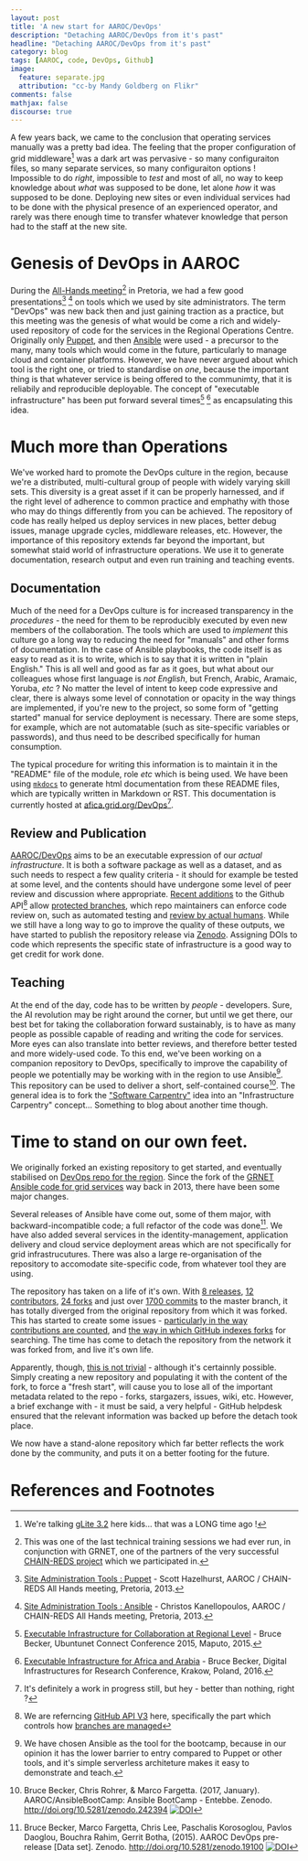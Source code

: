 ```yaml
---
layout: post
title: 'A new start for AAROC/DevOps'
description: "Detaching AAROC/DevOps from it's past"
headline: "Detaching AAROC/DevOps from it's past"
category: blog
tags: [AAROC, code, DevOps, Github]
image:
  feature: separate.jpg
  attribution: "cc-by Mandy Goldberg on Flikr"
comments: false
mathjax: false
discourse: true
---
```


A few years back, we came to the conclusion that operating services manually was a pretty bad idea. The feeling that the proper configuration of grid middleware[^gLite32] was a dark art was pervasive - so many configuraiton files, so many separate services, so many configuraiton options ! Impossible to do _right_, impossible to _test_ and most of all, no way to keep knowledge about _what_ was supposed to be done, let alone _how_ it was supposed to be done. Deploying new sites or even individual services had to be done with the physical presence of an experienced operator, and rarely was there enough time to transfer whatever knowledge that person had to the staff at the new site.

# Genesis of DevOps in AAROC

During the [All-Hands meeting](http://agenda.ct.infn.it/event/895/)[^AllHands] in Pretoria, we had a few good presentations[^HazelhurstPuppet] [^KannelopoulosAnsible] on tools which we used by site administrators. The term "DevOps" was new back then and just gaining traction as a practice, but this meeting was the genesis of what would be come a rich and widely-used repository of code for the services in the Regional Operations Centre. Originally only [Puppet](https://puppet.com/), and then [Ansible](http://www.ansible.com) were used - a precursor to the many, many tools which would come in the future, particularly to manage cloud and container platforms. However, we have never argued about which tool is the right one, or tried to standardise on _one_, because the important thing is that whatever service is being offered to the communimty, that it is reliabily and reproducible deployable. The concept of "executable infrastructure" has been put forward several times[^ExeInfraUC2015] [^ExeInfraDI4R] as encapsulating this idea.

# Much more than Operations

We've worked hard to promote the DevOps culture in the region, because we're a distributed, multi-cultural group of people with widely varying skill sets. This diversity is a great asset if it can be properly harnessed, and if the right level of adherence to common practice and emphathy with those who may do things differently from you can be achieved. The repository of code has really helped us deploy services in new places, better debug issues, manage upgrade cycles, middleware releases, etc. However, the importance of this repository extends far beyond the important, but somewhat staid world of infrastructure operations. We use it to generate documentation, research output and even run training and teaching events.

##  Documentation

Much of the need for a DevOps culture is for increased transparency in the _procedures_ - the need for them to be reproducibly executed by even new members of the collaboration. The tools which are used to _implement_ this culture go a long way to reducing the need for "manuals" and other forms of documentation. In the case of Ansible playbooks, the code itself is as easy to read as it is to write, which is to say that it is written in "plain English." This is all well and good as far as it goes, but what about our colleagues whose first language is _not English_, but French, Arabic, Aramaic, Yoruba, _etc_ ? No matter the level of intent to keep code expressive and clear, there is always some level of connotation or opacity in the way things are implemented, if you're new to the project, so some form of "getting started" manual for service deployment is necessary. There are some steps, for example, which are not automatable (such as site-specific variables or passwords), and thus need to be described specifically for human consumption.

The typical procedure for writing this information is to maintain it in the "README" file of the module, role _etc_ which is being used. We have been using [`mkdocs`](http://www.mkdocs.org/) to generate html documentation from these README files, which are typically written in Markdown or RST. This documentation is currently hosted at [afica.grid.org/DevOps](http://www.africa-grid.org/DevOps)[^WIPYO].

## Review and Publication

[AAROC/DevOps](https://github.com/AAROC/DevOps) aims to be an executable expression of our _actual infrastructure_. It is both a software package as well as a dataset, and as such needs to respect a few quality criteria - it should for example be tested at some level, and the contents should have undergone some level of peer review and discussion where appropriate. [Recent additions]() to the Github API[^GithubAPI] allow [protected branches](https://help.github.com/articles/about-protected-branches/), which repo maintainers can enforce code review on, such as automated testing and [review by actual humans](https://help.github.com/articles/approving-a-pull-request-with-required-reviews/). While we still have a long way to go to improve the quality of these outputs, we have started to publish the repository release via [Zenodo](https://zenodo.org). Assigning DOIs to code which represents the specific state of infrastructure is a good way to get credit for work done.

## Teaching

At the end of the day, code has to be written by _people_ - developers. Sure, the AI revolution may be right around the corner, but until we get there, our best bet for taking the collaboration forward sustainably, is to have as many people as possible capable of reading and writing the code for services. More eyes can also translate into better reviews, and therefore better tested and more widely-used code. To this end, we've been working on a companion repository to DevOps, specifically to improve the capability of people we potentially may be working with in the region to use Ansible[^WhyAnsible]. This repository can be used to deliver a short, self-contained course[^BootCamp]. The general idea is to fork the ["Software Carpentry"](http://www.software-carpentry.org) idea into an "Infrastructure Carpentry" concept... Something to blog about another time though.

# Time to stand on our own feet.

We originally forked an existing repository to get started, and eventually stabilised on [DevOps repo for the region](https://github.com/AAROC/DevOps). Since the fork of the [GRNET Ansible code for grid services](https://github.com/auth-scc/grid-services-deployment) way back in 2013, there have been some major changes.

Several releases of Ansible  have come out, some of them major, with backward-incompatible code; a full refactor of the code was done[^DevOps2015]. We have also added several services in the identity-management, application delivery and cloud service deployment areas which are not specifically for grid infrastrucutures. There was also a large  re-organisation of the repository to accomodate site-specific code, from whatever tool they are using.

The repository has taken on a life of it's own. With [8 releases](https://github.com/AAROC/DevOps/releases), [12 contributors](https://github.com/AAROC/DevOps/graphs/contributors), [24 forks](https://github.com/AAROC/DevOps/network) and just over [1700 commits](https://github.com/AAROC/DevOps/commits/master) to the master branch, it has totally diverged from the original repository from which it was forked. This has started to create some issues - [particularly in the way contributions are counted](https://help.github.com/articles/why-are-my-contributions-not-showing-up-on-my-profile/#commit-was-made-in-a-fork), and [the way in which GitHub indexes forks](http://stackoverflow.com/questions/33626326/how-to-search-a-github-fork-for-code-using-the-github-search-api) for searching. The time has come to detach the repository from the network it was forked from, and live it's own life.

Apparently, though, [this is not trivial](https://www.quora.com/Git-revision-control-How-can-one-detach-a-forked-project-in-GitHub) - although it's certainnly possible. Simply creating a new repository and populating it with the content of the fork, to force a "fresh start", will cause you to lose all of the important metadata related to the repo - forks, stargazers, issues, wiki, etc. However, a brief exchange with - it must be said, a very helpful - GitHub helpdesk ensured that the relevant information was backed up before the detach took place.  

We now have a stand-alone repository which far better reflects the work done by the community, and puts it on a  better footing for the future.

# References and Footnotes

[^gLite32]: We're talking [gLite 3.2]() here kids... that was a LONG time ago !
[^AllHands]: This was one of the last technical training sessions we had ever run, in conjunction with GRNET, one of the partners of the very successful [CHAIN-REDS project](https://www.chain-project.eu) which we participated in.
[^HazelhurstPuppet]: [Site Administration Tools : Puppet](http://agenda.ct.infn.it/event/895/contribution/22/material/slides/0.pdf) - Scott Hazelhurst, AAROC / CHAIN-REDS All Hands meeting, Pretoria, 2013.
[^KannelopoulosAnsible]: [Site Administration Tools : Ansible](http://agenda.ct.infn.it/event/895/contribution/23/material/slides/0.pptx) - Christos Kanellopoulos, AAROC / CHAIN-REDS All Hands meeting, Pretoria, 2013.
[^ExeInfraUC2015]: [Executable Infrastructure for Collaboration at Regional Level](http://www.ubuntunet.net/sites/default/files/19.%20Becker%20-%20Executable%20Infrastructure.pdf) - Bruce  Becker, Ubuntunet Connect Conference 2015, Maputo, 2015.
[^ExeInfraDI4R]: [Executable Infrastructure for Africa and Arabia](https://www.digitalinfrastructures.eu/content/executable-infrastructure-africa-and-arabia) - Bruce Becker, Digital Infrastructures for Research Conference, Krakow, Poland, 2016.
[^DevOps2015]: Bruce Becker, Marco Fargetta, Chris Lee, Paschalis Korosoglou, Pavlos Daoglou, Bouchra Rahim, Gerrit Botha, (2015). AAROC DevOps pre-release [Data set]. Zenodo. http://doi.org/10.5281/zenodo.19100 [![DOI](https://zenodo.org/badge/DOI/10.5281/zenodo.19100.svg)](https://doi.org/10.5281/zenodo.19100)
[^WIPYO]: It's definitely a work in progress still, but hey - better than nothing, right ?
[^GithubAPI]: We are referncing [GitHub API V3](https://developer.github.com/v3/) here, specifically the part which controls how [branches are managed](https://developer.github.com/v3/repos/branches/)
[^WhyAnsible]: We have chosen Ansible as the tool for the bootcamp, because in our opinion it has the lower barrier to entry compared to Puppet or other tools, and it's simple serverless architeture makes it easy to demonstrate and teach.
[^BootCamp]: Bruce Becker, Chris Rohrer, & Marco Fargetta. (2017, January). AAROC/AnsibleBootCamp: Ansible BootCamp - Entebbe. Zenodo. http://doi.org/10.5281/zenodo.242394  [![DOI](https://zenodo.org/badge/DOI/10.5281/zenodo.242394.svg)](https://doi.org/10.5281/zenodo.242394)
